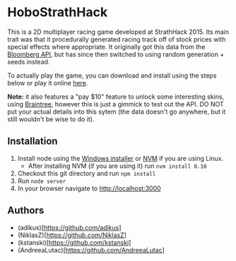 HoboStrathHack
==============
This is a 2D multiplayer racing game developed at StrathHack 2015. Its main trait was that it procedurally generated racing track off of stock prices with special effects where appropriate. It originally got this data from the [Bloomberg API](https://www.bloomberg.com/professional/support/api-library/), but has since then switched to using random generation + seeds instead.

To actually play the game, you can download and install using the steps below or play it online [here](https://motomotomoto.herokuapp.com/#!).

**Note:** it also features a "pay $10" feature to unlock some interesting skins, using [Braintree](https://www.braintreepayments.com/en-ch?locale=en-ch), however this is just a gimmick to test out the API. DO NOT put your actual details into this sytem (the data doesn't go anywhere, but it still wouldn't be wise to do it).

Installation
------------

1. Install node using the [Windows installer](http://nodejs.org/download/) or [NVM](https://github.com/creationix/nvm) if you are using Linux.
    - After installing NVM (if you are using it) run `nvm install 0.10`
2. Checkout this git directory and run `npm install`
3. Run `node server`
4. In your browser navigate to [http://localhost:3000](http://localhost:3000)

Authors
------------

* (adikus)[https://github.com/adikus]
* (NiklasZ)[https://github.com/NiklasZ]
* (kstanski)[https://github.com/kstanski]
* (AndreeaLutac)[https://github.com/AndreeaLutac]
